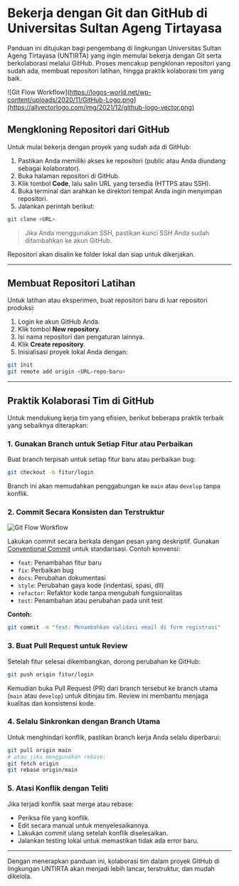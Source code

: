 # Bekerja dengan Git dan GitHub di Universitas Sultan Ageng Tirtayasa

Panduan ini ditujukan bagi pengembang di lingkungan Universitas Sultan Ageng Tirtayasa (UNTIRTA) yang ingin memulai bekerja dengan Git serta berkolaborasi melalui GitHub. Proses mencakup pengklonan repositori yang sudah ada, membuat repositori latihan, hingga praktik kolaborasi tim yang baik.

![Git Flow Workflow](https://logos-world.net/wp-content/uploads/2020/11/GitHub-Logo.png](https://allvectorlogo.com/img/2021/12/github-logo-vector.png)

## Mengkloning Repositori dari GitHub

Untuk mulai bekerja dengan proyek yang sudah ada di GitHub:

1. Pastikan Anda memiliki akses ke repositori (public atau Anda diundang sebagai kolaborator).
2. Buka halaman repositori di GitHub.
3. Klik tombol **Code**, lalu salin URL yang tersedia (HTTPS atau SSH).
4. Buka terminal dan arahkan ke direktori tempat Anda ingin menyimpan repositori.
5. Jalankan perintah berikut:

```bash
git clone <URL>
```

> Jika Anda menggunakan SSH, pastikan kunci SSH Anda sudah ditambahkan ke akun GitHub.

Repositori akan disalin ke folder lokal dan siap untuk dikerjakan.

---

## Membuat Repositori Latihan

Untuk latihan atau eksperimen, buat repositori baru di luar repositori produksi:

1. Login ke akun GitHub Anda.
2. Klik tombol **New repository**.
3. Isi nama repositori dan pengaturan lainnya.
4. Klik **Create repository**.
5. Inisialisasi proyek lokal Anda dengan:

```bash
git init
git remote add origin <URL-repo-baru>
```

---

## Praktik Kolaborasi Tim di GitHub

Untuk mendukung kerja tim yang efisien, berikut beberapa praktik terbaik yang sebaiknya diterapkan:

### 1. Gunakan Branch untuk Setiap Fitur atau Perbaikan

Buat branch terpisah untuk setiap fitur baru atau perbaikan bug:

```bash
git checkout -b fitur/login
```

Branch ini akan memudahkan penggabungan ke `main` atau `develop` tanpa konflik.

### 2. Commit Secara Konsisten dan Terstruktur

![Git Flow Workflow](https://scalastic.io/assets/img/git-flow-workflow.svg)

Lakukan commit secara berkala dengan pesan yang deskriptif. Gunakan [Conventional Commit](https://www.conventionalcommits.org/) untuk standarisasi. Contoh konvensi:

- `feat`: Penambahan fitur baru  
- `fix`: Perbaikan bug  
- `docs`: Perubahan dokumentasi  
- `style`: Perubahan gaya kode (indentasi, spasi, dll)  
- `refactor`: Refaktor kode tanpa mengubah fungsionalitas  
- `test`: Penambahan atau perubahan pada unit test  

**Contoh:**

```bash
git commit -m "feat: Menambahkan validasi email di form registrasi"
```

### 3. Buat Pull Request untuk Review

Setelah fitur selesai dikembangkan, dorong perubahan ke GitHub:

```bash
git push origin fitur/login
```

Kemudian buka Pull Request (PR) dari branch tersebut ke branch utama (`main` atau `develop`) untuk ditinjau tim. Review ini membantu menjaga kualitas dan konsistensi kode.

### 4. Selalu Sinkronkan dengan Branch Utama

Untuk menghindari konflik, pastikan branch kerja Anda selalu diperbarui:

```bash
git pull origin main
# atau jika menggunakan rebase:
git fetch origin
git rebase origin/main
```

### 5. Atasi Konflik dengan Teliti

Jika terjadi konflik saat merge atau rebase:

- Periksa file yang konflik.
- Edit secara manual untuk menyelesaikannya.
- Lakukan commit ulang setelah konflik diselesaikan.
- Jalankan testing lokal untuk memastikan tidak ada error baru.

---

Dengan menerapkan panduan ini, kolaborasi tim dalam proyek GitHub di lingkungan UNTIRTA akan menjadi lebih lancar, terstruktur, dan mudah dikelola.
